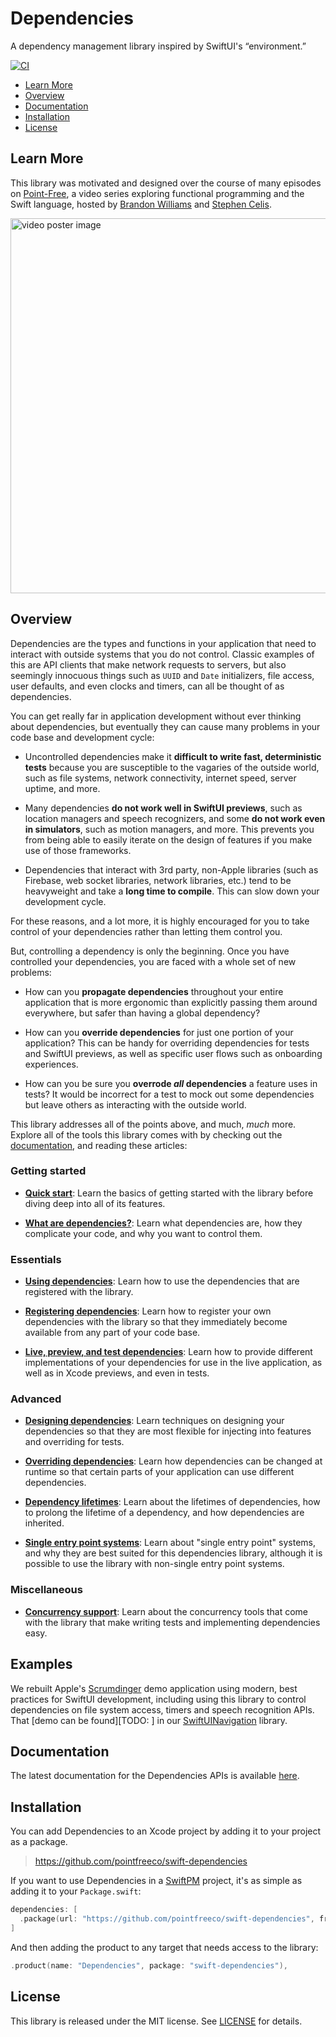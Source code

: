 # Dependencies

A dependency management library inspired by SwiftUI's “environment.”

[![CI](https://github.com/pointfreeco/swift-dependencies/actions/workflows/ci.yml/badge.svg)](https://github.com/pointfreeco/swift-dependencies/actions/workflows/ci.yml)
<!--
[![](https://img.shields.io/endpoint?url=https%3A%2F%2Fswiftpackageindex.com%2Fapi%2Fpackages%2Fpointfreeco%2Fswift-dependencies%2Fbadge%3Ftype%3Dswift-versions)](https://swiftpackageindex.com/pointfreeco/swift-dependencies)
[![](https://img.shields.io/endpoint?url=https%3A%2F%2Fswiftpackageindex.com%2Fapi%2Fpackages%2Fpointfreeco%2Fswift-dependencies%2Fbadge%3Ftype%3Dplatforms)](https://swiftpackageindex.com/pointfreeco/swift-dependencies)
-->

  * [Learn More](#learn-more)
  * [Overview](#overview)
  * [Documentation](#documentation)
  * [Installation](#installation)
  * [License](#license)

## Learn More

This library was motivated and designed over the course of many episodes on
[Point-Free](https://www.pointfree.co), a video series exploring functional programming and the
Swift language, hosted by [Brandon Williams](https://twitter.com/mbrandonw) and [Stephen
Celis](https://twitter.com/stephencelis).

<a href="https://www.pointfree.co">
  <img alt="video poster image" src="https://d3rccdn33rt8ze.cloudfront.net/episodes/0209.jpeg" width="600">
</a>

## Overview

Dependencies are the types and functions in your application that need to interact with outside
systems that you do not control. Classic examples of this are API clients that make network
requests to servers, but also seemingly innocuous things such as `UUID` and `Date` initializers,
file access, user defaults, and even clocks and timers, can all be thought of as dependencies.

You can get really far in application development without ever thinking about dependencies, but
eventually they can cause many problems in your code base and development cycle:

  * Uncontrolled dependencies make it **difficult to write fast, deterministic tests** because you 
    are susceptible to the vagaries of the outside world, such as file systems, network 
    connectivity, internet speed, server uptime, and more.
    
  * Many dependencies **do not work well in SwiftUI previews**, such as location managers and speech
    recognizers, and some **do not work even in simulators**, such as motion managers, and more. 
    This prevents you from being able to easily iterate on the design of features if you make use of 
    those frameworks.

  * Dependencies that interact with 3rd party, non-Apple libraries (such as Firebase, web socket
    libraries, network libraries, etc.) tend to be heavyweight and take a **long time to compile**. 
    This can slow down your development cycle.

For these reasons, and a lot more, it is highly encouraged for you to take control of your
dependencies rather than letting them control you.

But, controlling a dependency is only the beginning. Once you have controlled your dependencies,
you are faced with a whole set of new problems:

  * How can you **propagate dependencies** throughout your entire application that is more ergonomic
    than explicitly passing them around everywhere, but safer than having a global dependency?
    
  * How can you **override dependencies** for just one portion of your application? This can be 
    handy for overriding dependencies for tests and SwiftUI previews, as well as specific user 
    flows such as onboarding experiences.
    
  * How can you be sure you **overrode _all_ dependencies** a feature uses in tests? It would be
    incorrect for a test to mock out some dependencies but leave others as interacting with the
    outside world.

This library addresses all of the points above, and much, _much_ more. Explore all of the tools this
library comes with by checking out the [documentation][docs], and reading these articles:

### Getting started

* **[Quick start][quick-start-article]**:
  Learn the basics of getting started with the library before diving deep into all of its features.

* **[What are dependencies?][what-are-dependencies-article]**:
  Learn what dependencies are, how they complicate your code, and why you want to control them.

### Essentials

* **[Using dependencies][using-dependencies-article]**:
  Learn how to use the dependencies that are registered with the library.

* **[Registering dependencies][registering-dependencies-article]**:
  Learn how to register your own dependencies with the library so that they immediately become
  available from any part of your code base.

* **[Live, preview, and test dependencies][live-preview-test-article]**:
  Learn how to provide different implementations of your dependencies for use in the live
  application, as well as in Xcode previews, and even in tests.
  
### Advanced

* **[Designing dependencies][designing-dependencies-article]**:
  Learn techniques on designing your dependencies so that they are most flexible for injecting into
  features and overriding for tests.
  
* **[Overriding dependencies][overriding-dependencies-article]**:
  Learn how dependencies can be changed at runtime so that certain parts of your application can use
  different dependencies.

* **[Dependency lifetimes][lifetimes-article]**:
  Learn about the lifetimes of dependencies, how to prolong the lifetime of a dependency, and how
  dependencies are inherited.

* **[Single entry point systems][single-entry-point-systems-article]**:
  Learn about "single entry point" systems, and why they are best suited for this dependencies
  library, although it is possible to use the library with non-single entry point systems.

### Miscellaneous

* **[Concurrency support][concurrency-support-article]**:
  Learn about the concurrency tools that come with the library that make writing tests and 
  implementing dependencies easy.
  
## Examples

We rebuilt Apple's [Scrumdinger][scrumdinger] demo application using modern, best practices for
SwiftUI development, including using this library to control dependencies on file system access,
timers and speech recognition APIs. That [demo can be found][TODO: ] in our 
[SwiftUINavigation][swiftui-nav-gh] library.

## Documentation

The latest documentation for the Dependencies APIs is available [here][docs].

## Installation

You can add Dependencies to an Xcode project by adding it to your project as a package.

> https://github.com/pointfreeco/swift-dependencies

If you want to use Dependencies in a [SwiftPM](https://swift.org/package-manager/) project, it's as
simple as adding it to your `Package.swift`:

``` swift
dependencies: [
  .package(url: "https://github.com/pointfreeco/swift-dependencies", from: "0.1.0")
]
```

And then adding the product to any target that needs access to the library:

```swift
.product(name: "Dependencies", package: "swift-dependencies"),
```

## License

This library is released under the MIT license. See [LICENSE](LICENSE) for details.

[docs]: https://pointfreeco.github.io/swift-dependencies/main/documentation/dependencies/
[concurrency-support-article]: https://pointfreeco.github.io/swift-dependencies/main/documentation/dependencies/concurrencysupport
[designing-dependencies-article]: https://pointfreeco.github.io/swift-dependencies/main/documentation/dependencies/designingdependencies
[lifetimes-article]: https://pointfreeco.github.io/swift-dependencies/main/documentation/dependencies/lifetimes
[live-preview-test-article]: https://pointfreeco.github.io/swift-dependencies/main/documentation/dependencies/livepreviewtest
[overriding-dependencies-article]: https://pointfreeco.github.io/swift-dependencies/main/documentation/dependencies/overridingdependencies
[registering-dependencies-article]: https://pointfreeco.github.io/swift-dependencies/main/documentation/dependencies/registeringdependencies
[single-entry-point-systems-article]: https://pointfreeco.github.io/swift-dependencies/main/documentation/dependencies/singleentrypointsystems
[using-dependencies-article]: https://pointfreeco.github.io/swift-dependencies/main/documentation/dependencies/usingdependencies
[what-are-dependencies-article]: https://pointfreeco.github.io/swift-dependencies/main/documentation/dependencies/whataredependencies
[quick-start-article]: https://pointfreeco.github.io/swift-dependencies/main/documentation/dependencies/quickstart
[registering-dependencies-article]: https://pointfreeco.github.io/swift-dependencies/main/documentation/dependencies/registeringdependencies 
[scrumdinger]: https://developer.apple.com/tutorials/app-dev-training/getting-started-with-scrumdinger
[swiftui-nav-gh]: http://github.com/pointfreeco/swiftui-navigation
